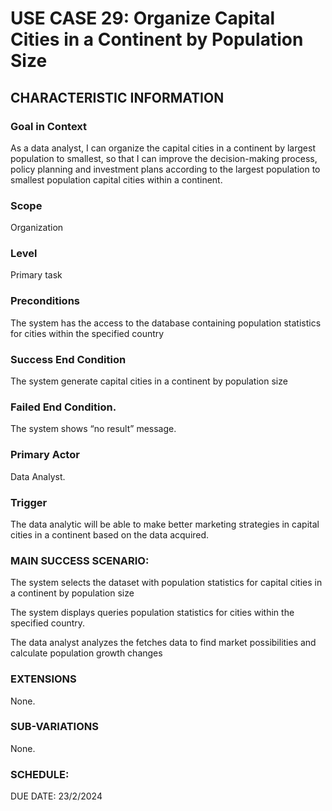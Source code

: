 # USE CASE 29: Organize Capital Cities in a Continent by Population Size
## CHARACTERISTIC INFORMATION
### Goal in Context
As a data analyst, I can organize the capital cities in a continent by largest population to smallest, so that I can improve the decision-making process, policy planning and investment plans according to the largest population to smallest population capital cities within a continent.
### Scope
Organization 
### Level
Primary task
### Preconditions
The system has the access to the database containing population statistics for cities within the specified country 
### Success End Condition
The system generate capital cities in a continent by population size
### Failed End Condition.
The system shows “no result” message.
### Primary Actor
Data Analyst.
### Trigger
The data analytic will be able to make better marketing strategies in capital cities in a continent based on the data acquired.
### MAIN SUCCESS SCENARIO:
The system selects the dataset with population statistics for capital cities in a continent by population size

The system displays queries population statistics for cities within the specified country.

The data analyst analyzes the fetches data to find market possibilities and calculate population growth changes 
### EXTENSIONS
None.
### SUB-VARIATIONS
None.
### SCHEDULE:
DUE DATE: 23/2/2024
